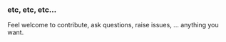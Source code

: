### etc, etc, etc...

Feel welcome to contribute, ask questions, raise issues, ... anything you want.

